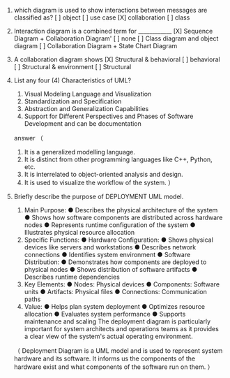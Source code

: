 
1. which diagram is used to show interactions between messages are classified as?
   [ ] object
   [ ] use case
   [X] collaboration
   [ ] class
2. Interaction diagram is a combined term for ____________
   [X] Sequence Diagram + Collaboration Diagram'
   [ ] none
   [ ] Class diagram and object diagram
   [ ] Collaboration Diagram + State Chart Diagram
3. A collaboration diagram shows
   [X] Structural & behavioral
   [ ] behavioral
   [ ] Structural & environment
   [ ] Structural
4. List any four (4) Characteristics of UML?
   1. Visual Modeling Language and Visualization
   2. Standardization and Specification
   3. Abstraction and Generalization Capabilities
   4. Support for Different Perspectives and Phases of Software Development and can be documentation
  
   answer （
   1. It is a generalized modelling language.
   2. It is distinct from other programming languages like C++, Python, etc.
   3. It is interrelated to object-oriented analysis and design.
   4. It is used to visualize the workflow of the system.
      ）


5. Briefly describe the purpose of DEPLOYMENT UML model.
   1. Main Purpose:
      ● Describes the physical architecture of the system
      ● Shows how software components are distributed across hardware nodes
      ● Represents runtime configuration of the system
      ● Illustrates physical resource allocation
   2. Specific Functions:
      ● Hardware Configuration:
      ● Shows physical devices like servers and workstations
      ● Describes network connections
      ● Identifies system environment
      ● Software Distribution:
      ● Demonstrates how components are deployed to physical nodes
      ● Shows distribution of software artifacts
      ● Describes runtime dependencies
   3. Key Elements:
      ● Nodes: Physical devices
      ● Components: Software units
      ● Artifacts: Physical files
      ● Connections: Communication paths
   4. Value:
      ● Helps plan system deployment
      ● Optimizes resource allocation
      ● Evaluates system performance
      ● Supports maintenance and scaling
      The deployment diagram is particularly important for system architects and operations teams as it provides a clear view of the system's actual operating environment.

    （
    Deployment Diagram is a UML model and is used to represent system hardware and its software. It informs us the components of the hardware exist and what components of the software run on them.
    ）
